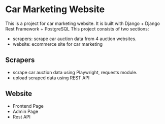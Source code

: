 # Car Marketing Website

This is a project for car marketing website.
It is built with Django + Django Rest Framework + PostgreSQL
This project consists of two sections:

- scrapers: scrape car auction data from 4 auction websites.
- website: ecommerce site for car marketing

## Scrapers

- scrape car auction data using Playwright, requests module.
- upload scraped data using REST API

## Website

- Frontend Page
- Admin Page
- Rest API
